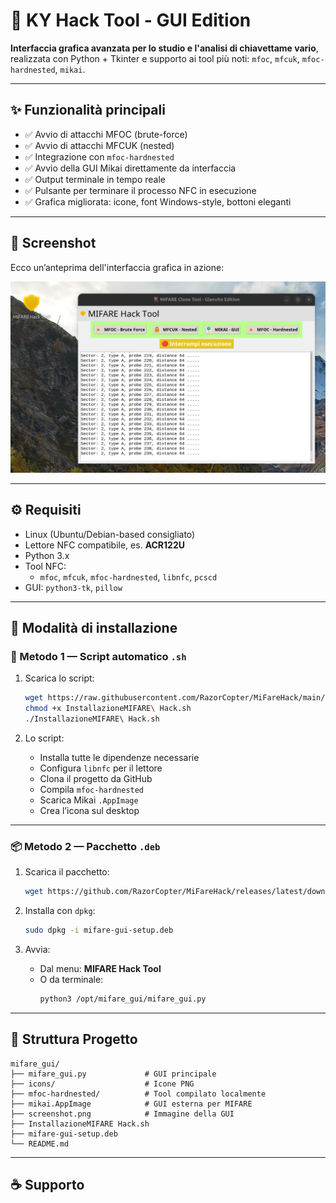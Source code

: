 # 🎴 KY Hack Tool - GUI Edition

**Interfaccia grafica avanzata per lo studio e l'analisi di chiavettame vario**, realizzata con Python + Tkinter e supporto ai tool più noti: `mfoc`, `mfcuk`, `mfoc-hardnested`, `mikai`.

---

## ✨ Funzionalità principali

- ✅ Avvio di attacchi MFOC (brute-force)
- ✅ Avvio di attacchi MFCUK (nested)
- ✅ Integrazione con `mfoc-hardnested`
- ✅ Avvio della GUI Mikai direttamente da interfaccia
- ✅ Output terminale in tempo reale
- ✅ Pulsante per terminare il processo NFC in esecuzione
- ✅ Grafica migliorata: icone, font Windows-style, bottoni eleganti

---

## 📸 Screenshot

Ecco un’anteprima dell'interfaccia grafica in azione:

![Screenshot dell'interfaccia](screenshot.png)

---

## ⚙️ Requisiti

- Linux (Ubuntu/Debian-based consigliato)
- Lettore NFC compatibile, es. **ACR122U**
- Python 3.x
- Tool NFC:
  - `mfoc`, `mfcuk`, `mfoc-hardnested`, `libnfc`, `pcscd`
- GUI: `python3-tk`, `pillow`

---

## 🧪 Modalità di installazione

### 🔧 Metodo 1 — Script automatico `.sh`

1. Scarica lo script:
   ```bash
   wget https://raw.githubusercontent.com/RazorCopter/MiFareHack/main/InstallazioneMIFARE%20Hack.sh
   chmod +x InstallazioneMIFARE\ Hack.sh
   ./InstallazioneMIFARE\ Hack.sh
   ```

2. Lo script:
   - Installa tutte le dipendenze necessarie
   - Configura `libnfc` per il lettore
   - Clona il progetto da GitHub
   - Compila `mfoc-hardnested`
   - Scarica Mikai `.AppImage`
   - Crea l’icona sul desktop

---

### 📦 Metodo 2 — Pacchetto `.deb`

1. Scarica il pacchetto:
   ```bash
   wget https://github.com/RazorCopter/MiFareHack/releases/latest/download/mifare-gui-setup.deb
   ```

2. Installa con `dpkg`:
   ```bash
   sudo dpkg -i mifare-gui-setup.deb
   ```

3. Avvia:
   - Dal menu: **MIFARE Hack Tool**
   - O da terminale:
     ```bash
     python3 /opt/mifare_gui/mifare_gui.py
     ```

---

## 🧱 Struttura Progetto

```
mifare_gui/
├── mifare_gui.py             # GUI principale
├── icons/                    # Icone PNG
├── mfoc-hardnested/          # Tool compilato localmente
├── mikai.AppImage            # GUI esterna per MIFARE
├── screenshot.png            # Immagine della GUI
├── InstallazioneMIFARE Hack.sh
├── mifare-gui-setup.deb
└── README.md
```



---

## ☕ Supporto


